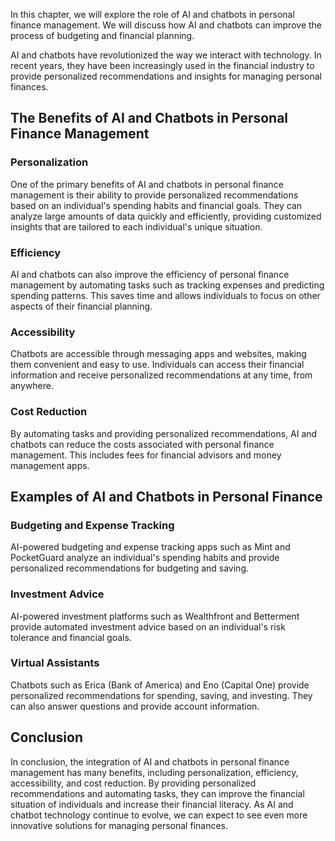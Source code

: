 
In this chapter, we will explore the role of AI and chatbots in personal finance management. We will discuss how AI and chatbots can improve the process of budgeting and financial planning.

AI and chatbots have revolutionized the way we interact with technology. In recent years, they have been increasingly used in the financial industry to provide personalized recommendations and insights for managing personal finances.

The Benefits of AI and Chatbots in Personal Finance Management
--------------------------------------------------------------

### Personalization

One of the primary benefits of AI and chatbots in personal finance management is their ability to provide personalized recommendations based on an individual's spending habits and financial goals. They can analyze large amounts of data quickly and efficiently, providing customized insights that are tailored to each individual's unique situation.

### Efficiency

AI and chatbots can also improve the efficiency of personal finance management by automating tasks such as tracking expenses and predicting spending patterns. This saves time and allows individuals to focus on other aspects of their financial planning.

### Accessibility

Chatbots are accessible through messaging apps and websites, making them convenient and easy to use. Individuals can access their financial information and receive personalized recommendations at any time, from anywhere.

### Cost Reduction

By automating tasks and providing personalized recommendations, AI and chatbots can reduce the costs associated with personal finance management. This includes fees for financial advisors and money management apps.

Examples of AI and Chatbots in Personal Finance
-----------------------------------------------

### Budgeting and Expense Tracking

AI-powered budgeting and expense tracking apps such as Mint and PocketGuard analyze an individual's spending habits and provide personalized recommendations for budgeting and saving.

### Investment Advice

AI-powered investment platforms such as Wealthfront and Betterment provide automated investment advice based on an individual's risk tolerance and financial goals.

### Virtual Assistants

Chatbots such as Erica (Bank of America) and Eno (Capital One) provide personalized recommendations for spending, saving, and investing. They can also answer questions and provide account information.

Conclusion
----------

In conclusion, the integration of AI and chatbots in personal finance management has many benefits, including personalization, efficiency, accessibility, and cost reduction. By providing personalized recommendations and automating tasks, they can improve the financial situation of individuals and increase their financial literacy. As AI and chatbot technology continue to evolve, we can expect to see even more innovative solutions for managing personal finances.
